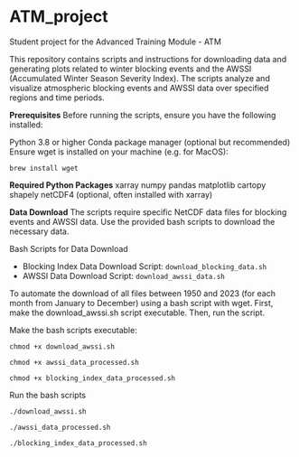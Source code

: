 # ATM_project
Student project for the Advanced Training Module - ATM

This repository contains scripts and instructions for downloading data and generating plots related to winter blocking events and the AWSSI (Accumulated Winter Season Severity Index). The scripts analyze and visualize atmospheric blocking events and AWSSI data over specified regions and time periods.

__Prerequisites__
Before running the scripts, ensure you have the following installed:

Python 3.8 or higher
Conda package manager (optional but recommended)
Ensure wget is installed on your machine (e.g. for MacOS):

```brew install wget```

__Required Python Packages__
xarray
numpy
pandas
matplotlib
cartopy
shapely
netCDF4 (optional, often installed with xarray)

__Data Download__
The scripts require specific NetCDF data files for blocking events and AWSSI data. Use the provided bash scripts to download the necessary data.

Bash Scripts for Data Download
- Blocking Index Data Download Script: ```download_blocking_data.sh```
- AWSSI Data Download Script: ```download_awssi_data.sh```

To automate the download of all files between 1950 and 2023 (for each month from January to December) using a bash script with wget.
First, make the download_awssi.sh script executable. Then, run the script.

Make the bash scripts executable:

```chmod +x download_awssi.sh``` <!--To download the AWSSI data-->

```chmod +x awssi_data_processed.sh``` <!--To further process the AWSSI data, selecting winter months and region-->

```chmod +x blocking_index_data_processed.sh``` <!--Selecting the winter months and region-->

Run the bash scripts

```./download_awssi.sh```

```./awssi_data_processed.sh```

```./blocking_index_data_processed.sh```
